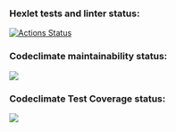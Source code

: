 ### Hexlet tests and linter status:
[![Actions Status](https://github.com/RasmuS2024/php-project-48/actions/workflows/hexlet-check.yml/badge.svg)](https://github.com/RasmuS2024/php-project-48/actions)
### Codeclimate maintainability status:
<a href="https://codeclimate.com/github/RasmuS2024/php-project-48/maintainability"><img src="https://api.codeclimate.com/v1/badges/dd978260caa754e3367b/maintainability" /></a>
### Codeclimate Test Coverage status:
<a href="https://codeclimate.com/github/RasmuS2024/php-project-48/test_coverage"><img src="https://api.codeclimate.com/v1/badges/dd978260caa754e3367b/test_coverage" /></a>